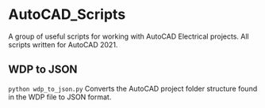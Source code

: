 # AutoCAD_Scripts
A group of useful scripts for working with AutoCAD Electrical projects. All scripts written for AutoCAD 2021.

## WDP to JSON
`python wdp_to_json.py`
Converts the AutoCAD project folder structure found in the WDP file to JSON format.


